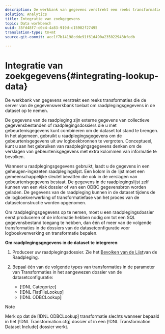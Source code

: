 ```yaml
---
description: De werkbank van gegevens verstrekt een reeks transformaties die de server van de gegevenswerkbank toelaat om raadplegingsgegevens in de dataset op te nemen.
solution: Analytics
title: Integratie van zoekgegevens
topic: Data workbench
uuid: 35fd48f7-c0c4-4a83-919d-c15902f27495
translation-type: tm+mt
source-git-commit: aec1f7b14198cdde91f61d490a235022943bfedb

---
```



# Integratie van zoekgegevens{#integrating-lookup-data}

De werkbank van gegevens verstrekt een reeks transformaties die de server van de gegevenswerkbank toelaat om raadplegingsgegevens in de dataset op te nemen.

De gegevens van de raadpleging zijn externe gegevens van collectieve gegevensbestanden of raadplegingsdossiers die u met gebeurtenisgegevens kunt combineren om de dataset tot stand te brengen. In het algemeen, gebruikt u raadplegingsgegevens om de gebeurtenisgegevens uit uw logboekbronnen te vergroten. Conceptueel, kunt u aan het gebruiken van raadplegingsgegevens denken om de verslagen van gebeurtenisgegevens met extra kolommen van informatie te bevolken.

Wanneer u raadplegingsgegevens gebruikt, laadt u de gegevens in een geheugen-ingezeten raadplegingslijst. Een kolom in de lijst moet een gemeenschappelijke sleutel bevatten die ook in de verslagen van gebeurtenisgegevens bestaat. De gegevens in de raadplegingslijst zelf kunnen van een vlak dossier of van een ODBC gegevensbron worden geladen. De gegevens van de raadpleging kunnen in de dataset tijdens de de logboekverwerking of transformatiefase van het proces van de datasetconstructie worden opgenomen.

Om raadplegingsgegevens op te nemen, moet u een raadplegingsdossier eerst produceren of de informatie hebben nodig om tot een SQL gegevensbestand toegang te hebben, dan één of meer van de volgende transformaties in de dossiers van de datasetconfiguratie voor logboekverwerking en transformatie bepalen.

**Om raadplegingsgegevens in de dataset te integreren**

1. Produceer uw raadplegingsdossier. Zie het [Bevolken van de Lijst](../../../../home/c-dataset-const-proc/c-data-trans/c-int-lookup-data/c-pop-lookup-table.md#concept-dd761338731a40e0997c33dfdabdcdf8)van de Raadpleging.
1. Bepaal één van de volgende types van transformaties in de parameter van Transformaties in het aangewezen dossier van de datasetconfiguratie:

   * [!DNL Categorize]
   * [!DNL FlatFileLookup]
   * [!DNL ODBCLookup]

>[!NOTE]
>
>Merk op dat de [!DNL ODBCLookup] transformatie slechts wanneer bepaald in het [!DNL Transformation.cfg] dossier of in een [!DNL Transformation Dataset Include] dossier werkt.

